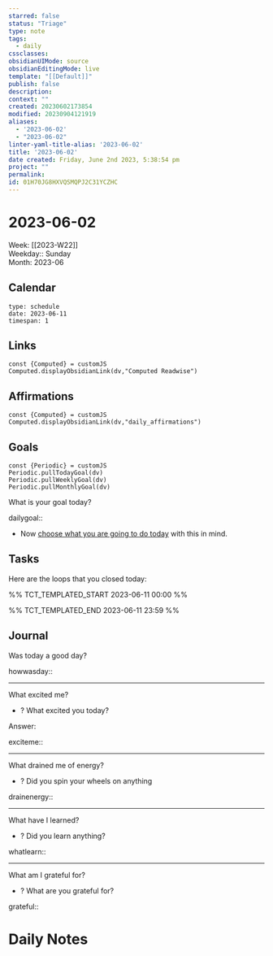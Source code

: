 ```yaml
---
starred: false
status: "Triage"
type: note
tags:
  - daily
cssclasses: 
obsidianUIMode: source
obsidianEditingMode: live
template: "[[Default]]"
publish: false
description: 
context: ""
created: 20230602173854
modified: 20230904121919
aliases:
  - '2023-06-02'
  - "2023-06-02"
linter-yaml-title-alias: '2023-06-02'
title: '2023-06-02'
date created: Friday, June 2nd 2023, 5:38:54 pm
project: ""
permalink: 
id: 01H70JG8HXVQSMQPJ2C31YCZHC
---
```


# 2023-06-02

Week: [[2023-W22]]  
Weekday:: Sunday  
Month: 2023-06

## Calendar

```gEvent
type: schedule
date: 2023-06-11
timespan: 1
```

## Links

```dataviewjs
const {Computed} = customJS
Computed.displayObsidianLink(dv,"Computed Readwise")
```

## Affirmations


```dataviewjs
const {Computed} = customJS
Computed.displayObsidianLink(dv,"daily_affirmations")
```

## Goals

```dataviewjs
const {Periodic} = customJS
Periodic.pullTodayGoal(dv)
Periodic.pullWeeklyGoal(dv)
Periodic.pullMonthlyGoal(dv)
```

What is your goal today?

dailygoal::
- Now [choose what you are going to do today](https://todoist.com/app/filter/2338045205) with this in mind.

## Tasks

Here are the loops that you closed today:

%% TCT_TEMPLATED_START 2023-06-11 00:00 %%

%% TCT_TEMPLATED_END 2023-06-11 23:59 %%

## Journal

Was today a good day?

howwasday::

---

What excited me?

- ? What excited you today?

Answer:

exciteme::

---

What drained me of energy?

- ? Did you spin your wheels on anything

drainenergy::

---

What have I learned?

- ? Did you learn anything?

whatlearn::

---

What am I grateful for?

- ? What are you grateful for?

grateful::

# Daily Notes
